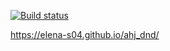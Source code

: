 [![Build status](https://ci.appveyor.com/api/projects/status/lt4vu2o93ypknw2f?svg=true)](https://ci.appveyor.com/project/Elena-S04/ahj-dnd)

https://elena-s04.github.io/ahj_dnd/